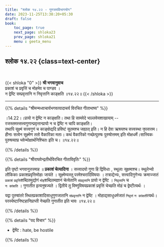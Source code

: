 ```yaml
---
title: "श्लोक १४.२२ - गुणत्रयविभागयोग"
date: 2023-11-25T13:38:20+05:30
draft: false
book:
    toc_page: true
    next_page: shloka23
    prev_page: shloka21
    menu : geeta_menu
---
```




## श्लोक १४.२२ {class=text-center}

<br/>

{{< shloka  "0"  >}}
**श्री भगवानुवाच**   
प्रकाशं च प्रवृत्तिं च मोहमेव च पाण्डव ।   
न द्वेष्टि सम्प्रवृत्तानि न निवृत्तानि काङ्क्षति ॥१४.२२॥
{{< /shloka >}}

---


{{% details "श्रीमन्मध्वाचार्यभगवत्पादाचर्य विरचित  गीताभाष्य" %}}

।14.22।।प्रायो न द्वेष्टि न काङ्क्षति। तथा हि सामवेदे भाल्लवेयशाखायाम् -- 
रजस्तमस्सत्त्वगुणान्प्रवृत्तान्प्रायो न च द्वेष्टि न चापि काङ्क्षति।  
तथापि सूक्ष्मं सत्त्वगुणं च काङ्क्षेद्यदि प्रविष्टं सुतमश्च जह्यात् इति। न हि देवा ऋषयश्च सत्त्वस्था नृपसत्तम। हीनाः सत्वेन सूक्ष्मेण ततो वैकारिका मताः। कथं वैकारिको गच्छेत्पुरुषः पुरुषोत्तमम् इति मोक्षधर्मे।सात्त्विकः पुरुषव्याघ्र भवेन्मोक्षार्थनिश्चितः इति च। ॥१४.२२॥

{{% /details %}}



{{% details "श्रीराघवेन्द्रतीर्थविरचित गीताविवृतिः" %}}

इति पृष्टो भगवानुत्तरमाह ॥ **प्रकाशं चेत्यादिना** । 
सत्त्वादयो गुणा हि द्विविधाः , स्थूलाः सूक्षमाश्च। 
स्थूलेभ्यो लौकिकाः प्रकाशप्रवृत्तिमोहाः जायंते ।
सूक्ष्मेम्यस्तु परमेश्चरादिविषयाः । 
तत्राद्येभ्यः, सत्त्वादिगुणेभ्यः क्रमाज्जातं 
`प्रकाशं` `प्रवृत्ति`शब्दितमुद्योगं `मोह`शब्दितमज्ञानं 
चेत्येतानि `संप्रवृत्तानि` प्रायो न द्वेष्टि । `निवृत्तानि` च  
`न कांक्षति` । गुणातीत इत्यनुषज्यते । द्वितीये तु 
विष्णुविषयप्रकाशं प्रवृत्तिं चेच्छति मोहं च द्वेष्टीत्यर्थः ।   

यद्वा पुरुषांतरे स्थितप्रकाशादिसाधुगुणजातानि `संप्रवृत्तानि` 
न द्वेष्टि । मोहाद्यसाधुधर्मजातं 
`निवृत्तं` `न कांक्षती`त्यर्थः। 
परस्येष्टानिष्टहानिप्राप्ती नेच्छति 
गुणातीत इति भावः ॥१४.२२॥

{{% /details %}}



{{% details "पद विचार" %}}

- द्वेष्टि  : hate, be hostile

{{% /details %}}
